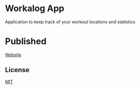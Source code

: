 # Workalog App

Application to keep track of your workout locations and statistics

# Published

[Website](https://workalog.netlify.app)

## License

[MIT](https://choosealicense.com/licenses/mit/)
